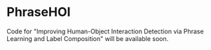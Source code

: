 # PhraseHOI
Code for "Improving Human-Object Interaction Detection via Phrase Learning and Label Composition" will be available soon.
